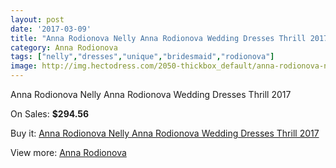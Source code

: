 ```yaml
---
layout: post
date: '2017-03-09'
title: "Anna Rodionova Nelly Anna Rodionova Wedding Dresses Thrill 2017"
category: Anna Rodionova
tags: ["nelly","dresses","unique","bridesmaid","rodionova"]
image: http://img.hectodress.com/2050-thickbox_default/anna-rodionova-nelly-anna-rodionova-wedding-dresses-thrill-2013.jpg
---
```

Anna Rodionova Nelly Anna Rodionova Wedding Dresses Thrill 2017

On Sales: **$294.56**
<a href="https://www.hectodress.com/anna-rodionova/1271-anna-rodionova-nelly-anna-rodionova-wedding-dresses-thrill-2013.html"><amp-img layout="responsive" width="600" height="600" src="//img.hectodress.com/2050-thickbox_default/anna-rodionova-nelly-anna-rodionova-wedding-dresses-thrill-2013.jpg" alt="Anna Rodionova Nelly Anna Rodionova Wedding Dresses Thrill 2017 0" /></a>
<a href="https://www.hectodress.com/anna-rodionova/1271-anna-rodionova-nelly-anna-rodionova-wedding-dresses-thrill-2013.html"><amp-img layout="responsive" width="600" height="600" src="//img.hectodress.com/2052-thickbox_default/anna-rodionova-nelly-anna-rodionova-wedding-dresses-thrill-2013.jpg" alt="Anna Rodionova Nelly Anna Rodionova Wedding Dresses Thrill 2017 1" /></a>
<a href="https://www.hectodress.com/anna-rodionova/1271-anna-rodionova-nelly-anna-rodionova-wedding-dresses-thrill-2013.html"><amp-img layout="responsive" width="600" height="600" src="//img.hectodress.com/2051-thickbox_default/anna-rodionova-nelly-anna-rodionova-wedding-dresses-thrill-2013.jpg" alt="Anna Rodionova Nelly Anna Rodionova Wedding Dresses Thrill 2017 2" /></a>

Buy it: [Anna Rodionova Nelly Anna Rodionova Wedding Dresses Thrill 2017](https://www.hectodress.com/anna-rodionova/1271-anna-rodionova-nelly-anna-rodionova-wedding-dresses-thrill-2013.html "Anna Rodionova Nelly Anna Rodionova Wedding Dresses Thrill 2017")

View more: [Anna Rodionova](https://www.hectodress.com/17-anna-rodionova "Anna Rodionova")